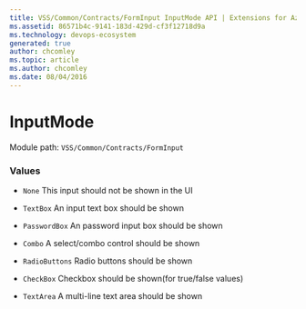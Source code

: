 ```yaml
---
title: VSS/Common/Contracts/FormInput InputMode API | Extensions for Azure DevOps Services
ms.assetid: 86571b4c-9141-183d-429d-cf3f12718d9a
ms.technology: devops-ecosystem
generated: true
author: chcomley
ms.topic: article
ms.author: chcomley
ms.date: 08/04/2016
---
```


# InputMode

Module path: `VSS/Common/Contracts/FormInput`

### Values

- `None` This input should not be shown in the UI

- `TextBox` An input text box should be shown

- `PasswordBox` An password input box should be shown

- `Combo` A select/combo control should be shown

- `RadioButtons` Radio buttons should be shown

- `CheckBox` Checkbox should be shown(for true/false values)

- `TextArea` A multi-line text area should be shown
